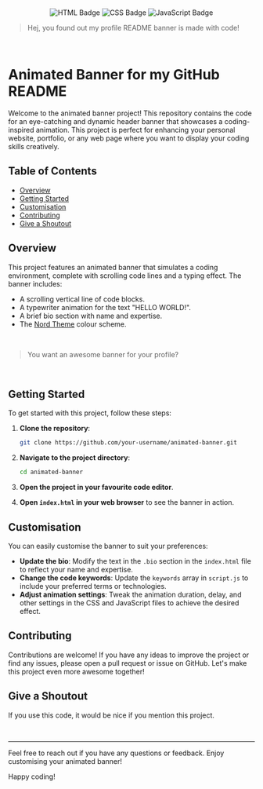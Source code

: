 <div align="center">

<br>

![HTML Badge](https://img.shields.io/badge/-HTML-3B4252?style=flat&logo=html5&logoColor=A3BE8C)
![CSS Badge](https://img.shields.io/badge/-CSS-3B4252?style=flat&logo=css3&logoColor=B48EAD)
![JavaScript Badge](https://img.shields.io/badge/-JavaScript-3B4252?style=flat&logo=javascript&logoColor=5E81AC)

</div

<br>

> Hej, you found out my profile README banner is made with code!

<br>

# Animated Banner for my GitHub README
Welcome to the animated banner project! This repository contains the code for an eye-catching and dynamic header banner that showcases a coding-inspired animation. This project is perfect for enhancing your personal website, portfolio, or any web page where you want to display your coding skills creatively.

## Table of Contents
- [Overview](#overview)
- [Getting Started](#getting-started)
- [Customisation](#customisation)
- [Contributing](#contributing)
- [Give a Shoutout](#give-a-shoutout)

## Overview
This project features an animated banner that simulates a coding environment, complete with scrolling code lines and a typing effect. The banner includes:
- A scrolling vertical line of code blocks.
- A typewriter animation for the text "HELLO WORLD!".
- A brief bio section with name and expertise.
- The [Nord Theme](https://www.nordtheme.com) colour scheme.

<br>

> You want an awesome banner for your profile?

<br>

## Getting Started
To get started with this project, follow these steps:

1. **Clone the repository**:
   ```bash
   git clone https://github.com/your-username/animated-banner.git
   ```
2. **Navigate to the project directory**:
   ```bash
   cd animated-banner
   ```
3. **Open the project in your favourite code editor**.

4. **Open `index.html` in your web browser** to see the banner in action.

## Customisation
You can easily customise the banner to suit your preferences:

- **Update the bio**: Modify the text in the `.bio` section in the `index.html` file to reflect your name and expertise.
- **Change the code keywords**: Update the `keywords` array in `script.js` to include your preferred terms or technologies.
- **Adjust animation settings**: Tweak the animation duration, delay, and other settings in the CSS and JavaScript files to achieve the desired effect.

## Contributing
Contributions are welcome! If you have any ideas to improve the project or find any issues, please open a pull request or issue on GitHub. Let's make this project even more awesome together!

## Give a Shoutout
If you use this code, it would be nice if you mention this project.

<br>

---

Feel free to reach out if you have any questions or feedback. Enjoy customising your animated banner!

Happy coding!
